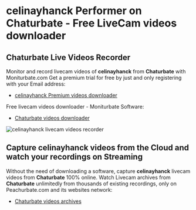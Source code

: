 # celinayhanck Performer on Chaturbate - Free LiveCam videos downloader

## Chaturbate Live Videos Recorder

Monitor and record livecam videos of **celinayhanck** from **Chaturbate** with Moniturbate.com
Get a premium trial for free by just and only registering with your Email address:
* [celinayhanck Premium videos downloader](https://moniturbate.com/request-demo-licence-key.html)

Free livecam videos downloader - Moniturbate Software:
* [Chaturbate videos downloader](https://moniturbate.com/moniturbate-download-software.html)

![celinayhanck livecam videos recorder](https://peachurnet.com/templates/moniturbate-software.png)


## Capture celinayhanck videos from the Cloud and watch your recordings on Streaming

Without the need of downloading a software, capture **celinayhanck** livecam videos from **Chaturbate** 100% online.
Watch Livecam archives from **Chaturbate** unlimitedly from thousands of existing recordings, only on Peachurbate.com and its websites network:
* [Chaturbate videos archives](https://peachurnet.com/)